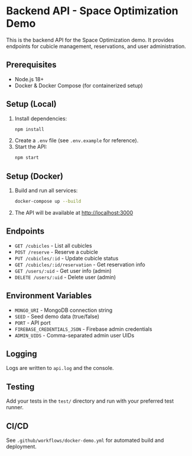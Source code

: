 # Backend API - Space Optimization Demo

This is the backend API for the Space Optimization demo. It provides endpoints for cubicle management, reservations, and user administration.

## Prerequisites
- Node.js 18+
- Docker & Docker Compose (for containerized setup)

## Setup (Local)
1. Install dependencies:
   ```sh
   npm install
   ```
2. Create a `.env` file (see `.env.example` for reference).
3. Start the API:
   ```sh
   npm start
   ```

## Setup (Docker)
1. Build and run all services:
   ```sh
   docker-compose up --build
   ```
2. The API will be available at [http://localhost:3000](http://localhost:3000)

## Endpoints
- `GET /cubicles` - List all cubicles
- `POST /reserve` - Reserve a cubicle
- `PUT /cubicles/:id` - Update cubicle status
- `GET /cubicles/:id/reservation` - Get reservation info
- `GET /users/:uid` - Get user info (admin)
- `DELETE /users/:uid` - Delete user (admin)

## Environment Variables
- `MONGO_URI` - MongoDB connection string
- `SEED` - Seed demo data (true/false)
- `PORT` - API port
- `FIREBASE_CREDENTIALS_JSON` - Firebase admin credentials
- `ADMIN_UIDS` - Comma-separated admin user UIDs

## Logging
Logs are written to `api.log` and the console.

## Testing
Add your tests in the `test/` directory and run with your preferred test runner.

## CI/CD
See `.github/workflows/docker-demo.yml` for automated build and deployment.
